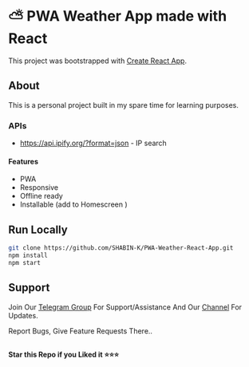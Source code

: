 # ⛅️ PWA Weather App made with React

This project was bootstrapped with [Create React App](https://github.com/facebook/create-react-app).

## About

This is a personal project built in my spare time for learning purposes.

### APIs

* <https://api.ipify.org/?format=json> - IP search

#### Features

* PWA
* Responsive
* Offline ready
* Installable (add to Homescreen )

## Run Locally

```bash
git clone https://github.com/SHABIN-K/PWA-Weather-React-App.git
npm install
npm start
````

## Support   
Join Our [Telegram Group](https://www.telegram.dog/codexbotzsupport) For Support/Assistance And Our [Channel](https://www.telegram.dog/codexbotz) For Updates.   
   
Report Bugs, Give Feature Requests There..   

##

   **Star this Repo if you Liked it ⭐⭐⭐**
